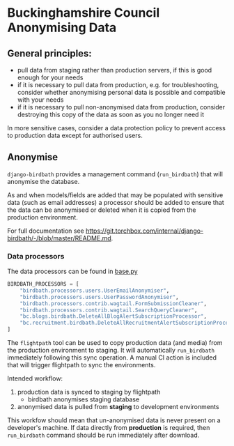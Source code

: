 # Buckinghamshire Council Anonymising Data

## General principles:

- pull data from staging rather than production servers, if this is good enough for your needs
- if it is necessary to pull data from production, e.g. for troubleshooting, consider whether anonymising personal data is possible and compatible with your needs
- if it is necessary to pull non-anonymised data from production, consider destroying this copy of the data as soon as you no longer need it

In more sensitive cases, consider a data protection policy to prevent access to production data except for authorised users.

## Anonymise

`django-birdbath` provides a management command (`run_birdbath`) that will anonymise the database.

As and when models/fields are added that may be populated with sensitive data (such as email addresses) a processor should be added to ensure that the data can be anonymised or deleted when it is copied from the production environment.

For full documentation see https://git.torchbox.com/internal/django-birdbath/-/blob/master/README.md.

### Data processors

The data processors can be found in [base.py](../bc/settings/base.py)

```python
BIRDBATH_PROCESSORS = [
    "birdbath.processors.users.UserEmailAnonymiser",
    "birdbath.processors.users.UserPasswordAnonymiser",
    "birdbath.processors.contrib.wagtail.FormSubmissionCleaner",
    "birdbath.processors.contrib.wagtail.SearchQueryCleaner",
    "bc.blogs.birdbath.DeleteAllBlogAlertSubscriptionProcessor",
    "bc.recruitment.birdbath.DeleteAllRecruitmentAlertSubscriptionProcessor",
]
```

The `flightpath` tool can be used to copy production data (and media) from the production environment to staging. It will automatically `run_birdbath` immediately following this sync operation. A manual CI action is included that will trigger flightpath to sync the environments.

Intended workflow:

1. production data is synced to staging by flightpath
   - birdbath anonymises staging database
2. anonymised data is pulled from **staging** to development environments

This workfow should mean that un-anonymised data is never present on a developer's machine. If data directly from **production** is required, then `run_birdbath` command should be run immediately after download.
